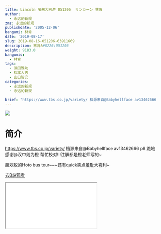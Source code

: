 ```yaml
---
title: Lincoln 萤酱大巴游 051206  リンカーン 林肯
author:
  - 永远的新规
zmz: 永远的新规
publishdate: '2005-12-06'
bangumi: 林肯
date: '2019-08-17'
slug: 2019-08-16-051206-63911669
description: 林肯&#8226;051206
weight: 9183.0
bangumis: 
  - 林肯
tags:
  - 浜田雅功
  - 松本人志
  - 山口智充
categories:
  - 永远的新规
  - 永远的新规

brief: "https://www.tbs.co.jp/variety/ 档源来自@Babyhellface av13462666 p8 跪地感谢@汉中则为橙 帮忙校对!!!注解都是橙老师写的~ 超欢脱的Hoto bus tour~~~还有quick笑点羞耻大喜利~"
---
```

![](https://raw.githubusercontent.com/tcgriffith/owaraisite/master/static/tmpimg/f4e4929deade29a2461d8a4ed3eae546e36b2704.jpg.480.jpg)
# 简介  
https://www.tbs.co.jp/variety/
档源来自@Babyhellface av13462666 p8
跪地感谢@汉中则为橙 帮忙校对!!!注解都是橙老师写的~

超欢脱的Hoto bus tour~~~还有quick笑点羞耻大喜利~  

[去B站观看](https://www.bilibili.com/video/av63911669/)
<div class ="resp-container"><iframe class="testiframe" src="//player.bilibili.com/player.html?aid=63911669"", scrolling="no", allowfullscreen="true" > </iframe></div> 
